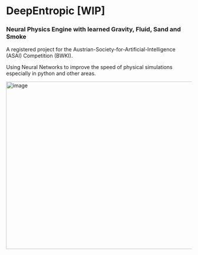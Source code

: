 # DeepEntropic [WIP]
### Neural Physics Engine with learned Gravity, Fluid, Sand and Smoke 

A registered project for the Austrian-Society-for-Artificial-Intelligence (ASAI) Competition (BWKI).

Using Neural Networks to improve the speed of physical simulations especially in python and other areas.

<img width="605" height="454" alt="image" src="https://github.com/user-attachments/assets/a181f3ca-7bd8-4748-a5e1-2c59bf8e8e46" />
